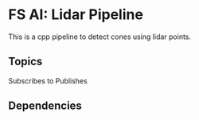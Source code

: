 # FS AI: Lidar Pipeline
This is a cpp pipeline to detect cones using lidar points.

## Topics
Subscribes to
Publishes

## Dependencies

